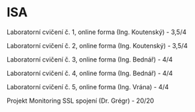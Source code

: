 # ISA

Laboratorní cvičení č. 1, online forma (Ing. Koutenský) - 3,5/4

Laboratorní cvičení č. 2, online forma (Ing. Koutenský) - 3,5/4

Laboratorní cvičení č. 3, online forma (Ing. Bednář) - 4/4

Laboratorní cvičení č. 4, online forma (Ing. Bednář) - 4/4

Laboratorní cvičení č. 5, online forma (Ing. Vrána) - 4/4

Projekt Monitoring SSL spojení (Dr. Grégr) - 20/20
